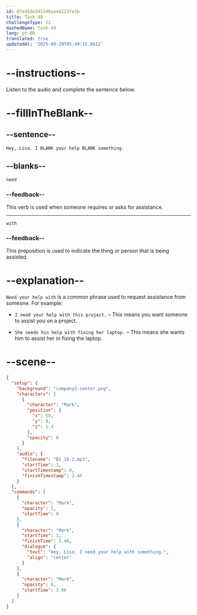 ```yaml
---
id: 67ed2de3d1346ae44223fe1b
title: Task 49
challengeType: 22
dashedName: task-49
lang: pt-BR
translated: true
updatedAt: '2025-09-29T05:49:15.861Z'
---
```


<!-- (Audio) Mark: Hey, Lisa. I need your help with something. -->

# --instructions--

Listen to the audio and complete the sentence below.

# --fillInTheBlank--

## --sentence--

`Hey, Lisa. I BLANK your help BLANK something.`

## --blanks--

`need`

### --feedback--

This verb is used when someone requires or asks for assistance.

---

`with`

### --feedback--

This preposition is used to indicate the thing or person that is being assisted.

# --explanation--

`Need your help with` is a common phrase used to request assistance from someone. For example:

- `I need your help with this project.` – This means you want someone to assist you on a project.

- `She needs his help with fixing her laptop.` – This means she wants him to assist her in fixing the laptop.

# --scene--

```json
{
  "setup": {
    "background": "company2-center.png",
    "characters": [
      {
        "character": "Mark",
        "position": {
          "x": 50,
          "y": 0,
          "z": 1.4
        },
        "opacity": 0
      }
    ],
    "audio": {
      "filename": "B1_16-2.mp3",
      "startTime": 1,
      "startTimestamp": 0,
      "finishTimestamp": 2.46
    }
  },
  "commands": [
    {
      "character": "Mark",
      "opacity": 1,
      "startTime": 0
    },
    {
      "character": "Mark",
      "startTime": 1,
      "finishTime": 3.46,
      "dialogue": {
        "text": "Hey, Lisa. I need your help with something.",
        "align": "center"
      }
    },
    {
      "character": "Mark",
      "opacity": 0,
      "startTime": 3.96
    }
  ]
}
```
